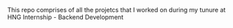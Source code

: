 This repo comprises of all the projetcs that I worked on during my tunure at HNG Internship - Backend Development
